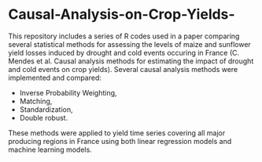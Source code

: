# Causal-Analysis-on-Crop-Yields-
This repository includes a series of R codes used in a paper comparing several statistical methods for assessing the levels of maize and sunflower yield losses induced by drought and cold events occuring in France (C. Mendes et al. Causal analysis methods for estimating the impact of drought and cold events on crop yields). 
Several causal analysis methods were implemented and compared:
- Inverse Probability Weighting,
- Matching,
- Standardization,
- Double robust.

These methods were applied to yield time series covering all major producing regions in France using both linear regression models and machine learning models.

